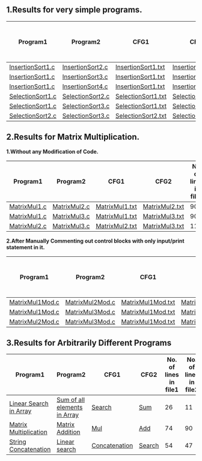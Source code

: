 1.Results for very simple programs.
-------

Program1  | Program2    | CFG1 		 | CFG2 	  | No. of lines in file1 | No. of lines in file2 | Diff. Count |
----------|-------------|------------|------------|-----------------------|-----------------------|-------------|
[InsertionSort1.c](test/InsertionSort1.c) | [InsertionSort2.c](test/InsertionSort2.c) | [InsertionSort1.txt](testStructure/InsertionSort1.txt) |[InsertionSort2.txt](testStructure/InsertionSort2.txt) | 42 | 42 | 0 |
[InsertionSort1.c](test/InsertionSort1.c) | [InsertionSort3.c](test/InsertionSort3.c) | [InsertionSort1.txt](testStructure/InsertionSort1.txt) |[InsertionSort3.txt](testStructure/InsertionSort3.txt) | 42 | 42 | 0 |
[InsertionSort1.c](test/InsertionSort1.c) | [InsertionSort4.c](test/InsertionSort4.c) | [InsertionSort1.txt](testStructure/InsertionSort1.txt) |[InsertionSort4.txt](testStructure/InsertionSort4.txt) | 42 | 42 | 0 | 
[SelectionSort1.c](test/SelectionSort1.c) | [SelectionSort2.c](test/SelectionSort2.c) | [SelectionSort1.txt](testStructure/SelectionSort1.txt) |[SelectionSort2.txt](testStructure/SelectionSort2.txt) | 50 | 44 | 18 |
[SelectionSort1.c](test/SelectionSort1.c) | [SelectionSort3.c](test/SelectionSort3.c) | [SelectionSort1.txt](testStructure/SelectionSort1.txt) |[SelectionSort3.txt](testStructure/SelectionSort3.txt) | 50 | 44 | 18 | 
[SelectionSort2.c](test/SelectionSort2.c) | [SelectionSort3.c](test/SelectionSort3.c) | [SelectionSort2.txt](testStructure/SelectionSort2.txt) |[SelectionSort3.txt](testStructure/SelectionSort3.txt) | 44 | 44 | 0 |

2.Results for Matrix Multiplication.
---------

**1.Without any Modification of Code.**  

Program1  | Program2    | CFG1 		 | CFG2 	  | No. of lines in file1 | No. of lines in file2 | Diff. Count |
----------|-------------|------------|------------|-----------------------|-----------------------|-------------|
[MatrixMul1.c](test/MatrixMul1.c) | [MatrixMul2.c](test/MatrixMul2.c) | [MatrixMul1.txt](testStructure/MatrixMul1.txt) |[MatrixMul2.txt](testStructure/MatrixMul2.txt) | 90 | 144 | 100 |
[MatrixMul1.c](test/MatrixMul1.c) | [MatrixMul3.c](test/MatrixMul3.c) | [MatrixMul1.txt](testStructure/MatrixMul1.txt) |[MatrixMul3.txt](testStructure/MatrixMul3.txt) | 90 | 116 | 72 |
[MatrixMul2.c](test/MatrixMul2.c) | [MatrixMul3.c](test/MatrixMul3.c) | [MatrixMul2.txt](testStructure/MatrixMul2.txt) |[MatrixMul3.txt](testStructure/MatrixMul3.txt) | 114 | 116 | 98 |

**2.After Manually Commenting out control blocks with only input/print statement in it.**   

Program1  | Program2    | CFG1 		 | CFG2 	  | No. of lines in file1 | No. of lines in file2 | Diff. Count |
----------|-------------|------------|------------|-----------------------|-----------------------|-------------|
[MatrixMul1Mod.c](test/MatrixMul1Mod.c) | [MatrixMul2Mod.c](test/MatrixMul2Mod.c) | [MatrixMul1Mod.txt](testStructure/MatrixMul1Mod.txt) |[MatrixMul2Mod.txt](testStructure/MatrixMul2Mod.txt) | 38 | 54 | 36 |
[MatrixMul1Mod.c](test/MatrixMul1Mod.c) | [MatrixMul3Mod.c](test/MatrixMul3Mod.c) | [MatrixMul1Mod.txt](testStructure/MatrixMul1Mod.txt) |[MatrixMul3Mod.txt](testStructure/MatrixMul3Mod.txt) | 38 | 47 | 31 |
[MatrixMul2Mod.c](test/MatrixMul2Mod.c) | [MatrixMul3Mod.c](test/MatrixMul3Mod.c) | [MatrixMul1Mod.txt](testStructure/MatrixMul1Mod.txt) |[MatrixMul3Mod.txt](testStructure/MatrixMul3Mod.txt) | 54 | 47 | 31 |

3.Results for Arbitrarily Different Programs
----------

Program1  | Program2    | CFG1 		 | CFG2 	  | No. of lines in file1 | No. of lines in file2 | Diff. Count |
----------|-------------|------------|------------|-----------------------|-----------------------|-------------|
[Linear Search in Array](test/Arbit2A.c) | [Sum of all elements in Array](test/Arbit2B) | [Search](testStructure/Arbit2B.txt) |[Sum](testStructure/Arbit2B.txt) | 26 | 11 | 21 |
[Matrix Multiplication](test/Arbit3A.c) | [Matrix Addition](test/Arbit3B.c) | [Mul](testStructure/Arbit3A.txt) |[Add](testStructure/Arbit3B.txt) | 74 | 90 | 50 |
[String Concatenation](test/Arbit4A.c) | [Linear search](test/Arbit4B.c) | [Concatenation](testStructure/Arbit4A.txt) |[Search](testStructure/Arbit4B.txt) | 54 | 47 | 31 |







